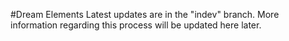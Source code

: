 #Dream Elements
Latest updates are in the "indev" branch. More information regarding this process will be updated here later.
